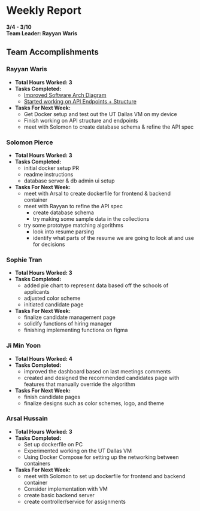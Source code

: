 # Weekly Report  
**3/4 - 3/10**  
**Team Leader: Rayyan Waris**

## Team Accomplishments  
### Rayyan Waris
- **Total Hours Worked: 3**
- **Tasks Completed:**
  - [Improved Software Arch Diagram](https://lucid.app/lucidchart/20a73029-349f-4a5c-9112-95cd707142c8/edit?invitationId=inv_233ee0d4-7489-46d8-aa90-0ba83413f3fd&page=0_0#)
  - [Started working on API Endpoints + Structure](https://docs.google.com/document/d/1BClovHF3TAxhCgtBl6KbGhHpaBzP5N645sO__FKJeCg/edit?usp=sharing)
- **Tasks For Next Week:**
  - Get Docker setup and test out the UT Dallas VM on my device
  - Finish working on API structure and endpoints
  - meet with Solomon to create database schema & refine the API spec

### Solomon Pierce
- **Total Hours Worked: 3**
- **Tasks Completed:**
  - initial docker setup PR
  - readme instructions
  - database server & db admin ui setup
- **Tasks For Next Week:**
  - meet with Arsal to create dockerfile for frontend & backend container
  - meet with Rayyan to refine the API spec
    - create database schema
    - try making some sample data in the collections
  - try some prototype matching algorithms
    - look into resume parsing
    - identify what parts of the resume we are going to look at and use for decisions
 

### Sophie Tran
- **Total Hours Worked: 3**
- **Tasks Completed:**
  - added pie chart to represent data based off the schools of applicants
  - adjusted color scheme 
  - initiated candidate page
- **Tasks For Next Week:**
  - finalize candidate management page
  - solidify functions of hiring manager
  - finishing implementing functions on figma

### Ji Min Yoon
- **Total Hours Worked: 4**
- **Tasks Completed:**
  - improved the dashboard based on last meetings comments
  - created and designed the recommended candidates page with features that manually override the algorithm
- **Tasks For Next Week:**
  - finish candidate pages
  - finalize designs such as color schemes, logo, and theme

### Arsal Hussain
- **Total Hours Worked: 3**
- **Tasks Completed:**
  - Set up dockerfile on PC
  - Experimented working on the UT Dallas VM
  - Using Docker Compose for setting up the networking between containers
- **Tasks For Next Week:**
  - meet with Solomon to set up dockerfile for frontend and backend container
  - Consider implementation with VM
  - create basic backend server
  - create controller/service for assignments


